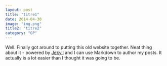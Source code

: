 ```yaml
---
layout: post
title: "titre1"
date: 2014-04-30
image: "img.png"
title2: "titre2"
category: "GP"
---
```


Well. Finally got around to putting this old website together. Neat thing about it - powered by [Jekyll](http://jekyllrb.com) and I can use Markdown to author my posts. It actually is a lot easier than I thought it was going to be.
